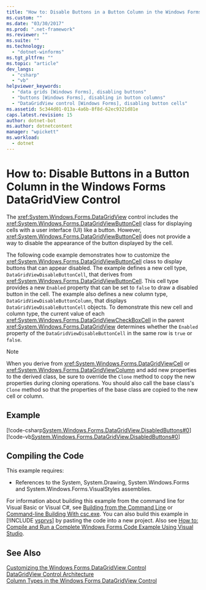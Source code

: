```yaml
---
title: "How to: Disable Buttons in a Button Column in the Windows Forms DataGridView Control"
ms.custom: ""
ms.date: "03/30/2017"
ms.prod: ".net-framework"
ms.reviewer: ""
ms.suite: ""
ms.technology: 
  - "dotnet-winforms"
ms.tgt_pltfrm: ""
ms.topic: "article"
dev_langs: 
  - "csharp"
  - "vb"
helpviewer_keywords: 
  - "data grids [Windows Forms], disabling buttons"
  - "buttons [Windows Forms], disabling in button columns"
  - "DataGridView control [Windows Forms], disabling button cells"
ms.assetid: 5c344d01-013a-4a6b-8f8d-62ec9321d81e
caps.latest.revision: 15
author: dotnet-bot
ms.author: dotnetcontent
manager: "wpickett"
ms.workload: 
  - dotnet
---
```

# How to: Disable Buttons in a Button Column in the Windows Forms DataGridView Control
The <xref:System.Windows.Forms.DataGridView> control includes the <xref:System.Windows.Forms.DataGridViewButtonCell> class for displaying cells with a user interface (UI) like a button. However, <xref:System.Windows.Forms.DataGridViewButtonCell> does not provide a way to disable the appearance of the button displayed by the cell.  
  
 The following code example demonstrates how to customize the <xref:System.Windows.Forms.DataGridViewButtonCell> class to display buttons that can appear disabled. The example defines a new cell type, `DataGridViewDisableButtonCell`, that derives from <xref:System.Windows.Forms.DataGridViewButtonCell>. This cell type provides a new `Enabled` property that can be set to `false` to draw a disabled button in the cell. The example also defines a new column type, `DataGridViewDisableButtonColumn`, that displays `DataGridViewDisableButtonCell` objects. To demonstrate this new cell and column type, the current value of each <xref:System.Windows.Forms.DataGridViewCheckBoxCell> in the parent <xref:System.Windows.Forms.DataGridView> determines whether the `Enabled` property of the `DataGridViewDisableButtonCell` in the same row is `true` or `false`.  
  
> [!NOTE]
>  When you derive from <xref:System.Windows.Forms.DataGridViewCell> or <xref:System.Windows.Forms.DataGridViewColumn> and add new properties to the derived class, be sure to override the `Clone` method to copy the new properties during cloning operations. You should also call the base class's `Clone` method so that the properties of the base class are copied to the new cell or column.  
  
## Example  
 [!code-csharp[System.Windows.Forms.DataGridView.DisabledButtons#0](../../../../samples/snippets/csharp/VS_Snippets_Winforms/System.Windows.Forms.DataGridView.DisabledButtons/CS/form1.cs#0)]
 [!code-vb[System.Windows.Forms.DataGridView.DisabledButtons#0](../../../../samples/snippets/visualbasic/VS_Snippets_Winforms/System.Windows.Forms.DataGridView.DisabledButtons/VB/form1.vb#0)]  
  
## Compiling the Code  
 This example requires:  
  
-   References to the System, System.Drawing, System.Windows.Forms and System.Windows.Forms.VisualStyles assemblies.  
  
 For information about building this example from the command line for Visual Basic or Visual C#, see [Building from the Command Line](~/docs/visual-basic/reference/command-line-compiler/building-from-the-command-line.md) or [Command-line Building With csc.exe](~/docs/csharp/language-reference/compiler-options/command-line-building-with-csc-exe.md). You can also build this example in [!INCLUDE [vsprvs](../../../../includes/vsprvs-md.md)] by pasting the code into a new project.  Also see [How to: Compile and Run a Complete Windows Forms Code Example Using Visual Studio](http://msdn.microsoft.com/library/Bb129228\(v=vs.110\)).  
  
## See Also  
 [Customizing the Windows Forms DataGridView Control](../../../../docs/framework/winforms/controls/customizing-the-windows-forms-datagridview-control.md)  
 [DataGridView Control Architecture](../../../../docs/framework/winforms/controls/datagridview-control-architecture-windows-forms.md)  
 [Column Types in the Windows Forms DataGridView Control](../../../../docs/framework/winforms/controls/column-types-in-the-windows-forms-datagridview-control.md)
